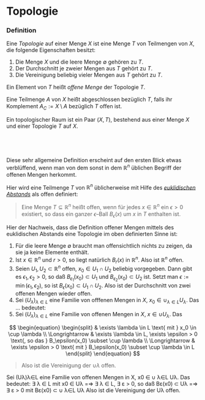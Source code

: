# Topologie

### Definition

Eine *Topologie* auf einer Menge $X$ ist eine Menge $T$ von Teilmengen von $X$, die folgende Eigenschaften besitzt:
1. Die Menge $X$ und die leere Menge $\emptyset$ gehören zu $T$.
1. Der Durchschnitt je zweier Mengen aus $T$ gehört zu $T$.
1. Die Vereinigung beliebig vieler Mengen aus $T$ gehört zu $T$.

Ein Element von $T$ heißt *oﬀene Menge* der Topologie $T$.

Eine Teilmenge $A$ von $X$ heißt abgeschlossen bezüglich $T$, falls ihr Komplement $A_C := X \setminus A$ bezüglich $T$ oﬀen ist.

Ein topologischer Raum ist ein Paar $(X,T)$, bestehend aus einer Menge $X$ und einer Topologie $T$ auf $X$.

## &nbsp;

Diese sehr allgemeine Definition erscheint auf den ersten Blick etwas verblüffend, wenn man von dem sonst in dem $\mathbb{R}^n$ üblichen Begriff der offenen Mengen herkommt.

Hier wird eine Teilmenge $T$ von $\mathbb{R}^n$ üblicherweise mit Hilfe des *[euklidischen Abstands](https://de.m.wikipedia.org/wiki/Euklidischer_Abstand)* als offen definiert:


> Eine Menge $T \subseteq \mathbb{R}^n$ heißt oﬀen, wenn für jedes $x \in \mathbb{R}^n$ ein $\epsilon > 0$ existiert, so dass ein ganzer $\epsilon$–Ball $B_\epsilon(x)$ um $x$ in $T$  enthalten ist.

Hier der Nachweis, dass die Definition offener Mengen mittels des euklidischen Abstands eine Topologie im oben definierten Sinne ist:

1. Für die leere Menge $\emptyset$ braucht man offensichtlich nichts zu zeigen, da sie ja keine Elemente enthält.
1. Ist $x \in \mathbb{R}^n$ und $r > 0$, so liegt natürlich $B_r(x)$ in $\mathbb{R}^n$. Also ist $\mathbb{R}^n$ offen.
1. Seien $U_1, U_2 \subset \mathbb{R}^n$ offen, $x_0 \in U_1 \cap U_2$ beliebig vorgegeben. Dann gibt es $\epsilon_1, \epsilon_2 > 0$, so daß $B_{\epsilon_1}(x_0) \subset U_1$ und $B_{\epsilon_2}(x_0) \subset U_2$ ist. Setzt man $\epsilon := \min(\epsilon_1, \epsilon_2)$, so ist $B_\epsilon(x_0) \subset U_1 \cap U_2$. Also ist der Durchschnitt von zwei offenen Mengen wieder offen.
1. Sei $( U_\lambda )_{\lambda \in L}$ eine Familie von offfenen Mengen in $X$, $x_0 \in \cup_{\lambda \in L} U_\lambda$. Das ... bedeutet:
2. Sei $(U_\lambda)_{\lambda \in L}$ eine Familie von offenen Mengen in $X$, $x \in \cup U_\lambda$. Das

$$
\begin{equation}
\begin{split}
& \exists \lambda \in L \text{ mit } x_0 \in \cup \lambda \\
\Longrightarrow & \exists \lambda \in L, \exists \epsilon > 0 \text{, so das } B_\epsilon(x_0) \subset \cup \lambda \\
\Longrightarrow & \exists \epsilon > 0 \text{ mit } B_\epsilon(x_0) \subset \cup \lambda \in L 
\end{split}
\end{equation}
$$

> Also ist die Vereinigung der $\cup λ$ offen.


 Sei (Uλ)λ∈L eine Familie von offenen Mengen in X, x0 ∈
∪
λ∈L
Uλ. Das bedeutet:
∃ λ ∈ L mit x0 ∈ Uλ
=⇒ ∃ λ ∈ L, ∃ ε > 0, so daß Bε(x0) ⊂ Uλ
=⇒ ∃ ε > 0 mit Bε(x0) ⊂
∪
λ∈L
Uλ
Also ist die Vereinigung der Uλ offen.

